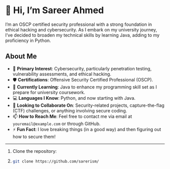 # 👋 Hi, I’m Sareer Ahmed

I’m an OSCP certified security professional with a strong foundation in ethical hacking and cybersecurity. As I embark on my university journey, I’ve decided to broaden my technical skills by learning Java, adding to my proficiency in Python.

## About Me

- 👀 **Primary Interest**: Cybersecurity, particularly penetration testing, vulnerability assessments, and ethical hacking.
- 🛡️ **Certifications**: Offensive Security Certified Professional (OSCP).
- 🌱 **Currently Learning**: Java to enhance my programming skill set as I prepare for university coursework.
- 💻 **Languages I Know**: Python, and now starting with Java.
- 💼 **Looking to Collaborate On**: Security-related projects, capture-the-flag (CTF) challenges, or anything involving secure coding.
- 📫 **How to Reach Me**: Feel free to contact me via email at `youremail@example.com` or through GitHub.
- ⚡ **Fun Fact**: I love breaking things (in a good way) and then figuring out how to secure them!

---
1. Clone the repository:
2. 
   ```bash
   git clone https://github.com/sarerism/
